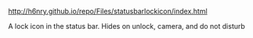 http://h6nry.github.io/repo/Files/statusbarlockicon/index.html

A lock icon in the status bar. Hides on unlock, camera, and do not disturb
